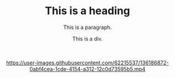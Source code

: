 <html>
<head>
<style>
h1 {text-align: center;}
p {text-align: center;}
div {text-align: center;}
</style>
</head>
<body>

<h1>This is a heading</h1>
<p>This is a paragraph.</p>
<div>This is a div.</div>

</body>
</html>
<br/>
<br/>



https://user-images.githubusercontent.com/62215537/136186872-0abf4cea-1cde-4154-a312-12c0d73595b5.mp4

